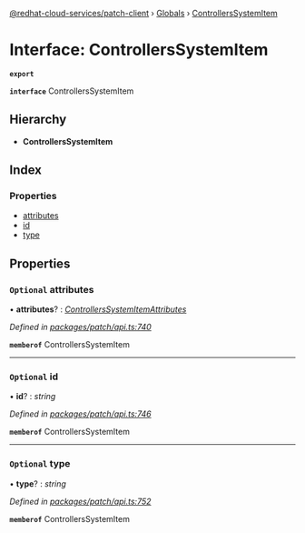 [@redhat-cloud-services/patch-client](../README.md) › [Globals](../globals.md) › [ControllersSystemItem](controllerssystemitem.md)

# Interface: ControllersSystemItem

**`export`** 

**`interface`** ControllersSystemItem

## Hierarchy

* **ControllersSystemItem**

## Index

### Properties

* [attributes](controllerssystemitem.md#optional-attributes)
* [id](controllerssystemitem.md#optional-id)
* [type](controllerssystemitem.md#optional-type)

## Properties

### `Optional` attributes

• **attributes**? : *[ControllersSystemItemAttributes](controllerssystemitemattributes.md)*

*Defined in [packages/patch/api.ts:740](https://github.com/RedHatInsights/javascript-clients/blob/c57690c/packages/patch/api.ts#L740)*

**`memberof`** ControllersSystemItem

___

### `Optional` id

• **id**? : *string*

*Defined in [packages/patch/api.ts:746](https://github.com/RedHatInsights/javascript-clients/blob/c57690c/packages/patch/api.ts#L746)*

**`memberof`** ControllersSystemItem

___

### `Optional` type

• **type**? : *string*

*Defined in [packages/patch/api.ts:752](https://github.com/RedHatInsights/javascript-clients/blob/c57690c/packages/patch/api.ts#L752)*

**`memberof`** ControllersSystemItem
